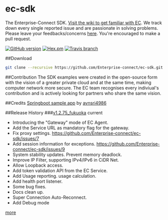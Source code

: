# ec-sdk
The Enterprise-Connect SDK. [Visit the wiki to get familiar with EC](https://github.com/Enterprise-connect/ec-sdk/wiki). We track down every single reported issue and are passionate in solving problems. Please leave your feedbacks/concerns [here](https://github.com/Enterprise-connect/ec-sdk/issues). You're encouraged to make a pull request.

[![GitHub version](https://badge.fury.io/gh/Enterprise-connect%2Fec-sdk.svg)](https://badge.fury.io/gh/Enterprise-connect%2Fec-sdk)
[![Hex.pm](https://img.shields.io/hexpm/l/plug.svg)](https://github.com/Enterprise-connect/ec-sdk)
[![Travis branch](https://img.shields.io/travis/rust-lang/rust/master.svg)](https://travis-ci.org/)

##Download
```bash
git clone --recursive https://github.com/Enterprise-connect/ec-sdk.git
```

##Contribution
The SDK examples were created in the open-source form with the vision of a greater private cloud and at the same time, making computer network more secure. The EC team recognises every indiviual's contribution and is actively looking for partners who share the same vision.

##Credits
[Springboot sample app](https://github.com/Enterprise-connect/ec-springboot-II/tree/master) by [avnsri4986](https://github.com/avnsri4986)

##Release History
###[v1.2.75_fukuoka](https://github.com/Enterprise-connect/ec-sdk/releases) current
- Introducing the "Gateway" mode of EC Agent.
- Add the Service URL as mandatory flag for the gateway.
- Fix proxy settings. https://github.com/Enterprise-connect/ec-sdk/issues/7
- Add session information for exceptions. https://github.com/Enterprise-connect/ec-sdk/issues/9
- System stability updates. Prevent memory deadlock.
- Improve IP Filter, supporting IPv4/IPv6 in CiDR Net.
- Allow Loopback access.
- Add token validation API from the EC Service.
- Add Usage reporting. usage calculation.
- Add health port listener.
- Some bug fixes.
- Docs clean up.
- Super Connection Auto-Reconnect.
- Add Debug mode
 
[more](https://github.com/Enterprise-connect/ec-sdk/releases)
